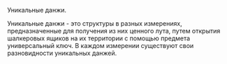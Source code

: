 Уникальные данжи.

Уникальные данжи - это структуры в разных измерениях, предназначенные для получения из них ценного лута, путем открытия шалкеровых ящиков на их территории с помощью предмета универсальный ключ. В каждом измерении существуют свои разновидности уникальных данжей.
